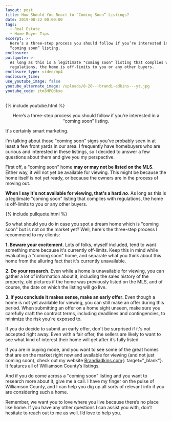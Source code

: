 ```yaml
---
layout: post
title: How Should You React to “Coming Soon” Listings?
date: 2019-08-22 00:00:00
tags:
  - Real Estate
  - Home Buyer Tips
excerpt: >-
  Here’s a three-step process you should follow if you’re interested in a
  “coming soon” listing.
enclosure:
pullquote: >-
  As long as this is a legitimate "coming soon" listing that complies with
  regulations, the home is off-limits to you or any other buyers.
enclosure_type: video/mp4
enclosure_time:
use_youtube_image: false
youtube_alternate_image: /uploads/8-20---brandi-adkins---yt.jpg
youtube_code: ztm3HPOdkxo
---
```


{% include youtube.html %}

<center>Here’s a three-step process you should follow if you’re interested in a “coming soon” listing.</center>

It's certainly smart marketing.

I'm talking about those "coming soon" signs you've probably seen in at least a few front yards in our area. I frequently have homebuyers who are curious and interested in these listings, so I decided to answer a few questions about them and give you my perspective.

First off, a "coming soon" home **may or may not be listed on the MLS**. Either way, it will not yet be available for viewing. This might be because the home itself is not yet ready, or because the owners are in the process of moving out.

**When I say it's not available for viewing, that's a hard *no***. As long as this is a legitimate "coming soon" listing that complies with regulations, the home is off-limits to you or any other buyers.

{% include pullquote.html %}

So what should you do in case you spot a dream home which is "coming soon" but is not on the market yet? Well, here's the three-step process I recommend to my clients:

**1\. Beware your excitement**. Lots of folks, myself included, tend to want something more because it's currently off-limits. Keep this in mind while evaluating a "coming soon" home, and separate what you think about this home from the alluring fact that it's currently unavailable.

**2\. Do your research**. Even while a home is unavailable for viewing, you can gather a lot of information about it, including the sales history of the property, old pictures if the home was previously listed on the MLS, and of course, the date on which the listing will go live.

**3\. If you conclude it makes sense, make an early offer**. Even though a home is not yet available for viewing, you can still make an offer during this period. When submitting an offer on a home sight unseen, make sure you carefully craft the contract terms, including deadlines and contingencies, to minimize the risk you're exposed to.

If you do decide to submit an early offer, don't be surprised if it's not accepted right away. Even with a fair offer, the sellers are likely to want to see what kind of interest their home will get after it’s fully listed.

If you are in buying mode, and you want to see some of the great homes that are on the market right now and available for viewing (and not just coming soon), check out my website [Brandiadkins.com](https://brandiadkins.com/){: target="_blank"}. It features all of Williamson County’s listings.

And if you do come across a "coming soon" listing and you want to research more about it, give me a call. I have my finger on the pulse of Williamson County, and I can help you dig up all sorts of relevant info if you are considering such a home.&nbsp;

Remember, we want you to love where you live because there’s no place like home. If you have any other questions I can assist you with, don’t hesitate to reach out to me as well. I’d love to help you.